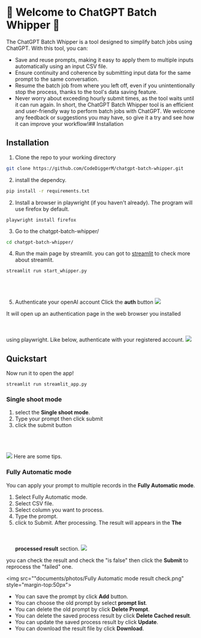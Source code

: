 # 🦮 Welcome to ChatGPT Batch Whipper 🦮


The ChatGPT Batch Whipper is a tool designed to simplify batch jobs using ChatGPT. With this tool, you can:

* Save and reuse prompts, making it easy to apply them to multiple inputs automatically using an input CSV file.
* Ensure continuity and coherence by submitting input data for the same prompt to the same conversation.
* Resume the batch job from where you left off, even if you unintentionally stop the process, thanks to the tool's data saving feature.
* Never worry about exceeding hourly submit times, as the tool waits until it can run again.
In short, the ChatGPT Batch Whipper tool is an efficient and user-friendly way to perform batch jobs with ChatGPT. We welcome any feedback or suggestions you may have, so give it a try and see how it can improve your workflow!## Installation


## Installation

1. Clone the repo to your working directory
```bash
git clone https://github.com/CodeDiggerM/chatgpt-batch-whipper.git
```
2. install the dependcy.
```bash
pip install -r requirements.txt
```

2. Install a browser in playwright (if you haven't already).  The program will use firefox by default.

```
playwright install firefox
```

3. Go to the chatgpt-batch-whipper/

```bash
cd chatgpt-batch-whipper/
````

4. Run the main page by streamlit.
you can got to [streamlit](https://github.com/streamlit/streamlit) to check more about streamlit.

```bash
streamlit run start_whipper.py
````
5. Authenticate your openAI account
Click the **auth** button
<img src="documents/photos/auth1.png" style="margin-top:50px"></img>

It will open up an authentication page in the web browser you installed using playwright. Like below, authenticate with your registered account.
<img src="documents/photos/auth2.png" style="margin-top:50px"></img>


## Quickstart

Now run it to open the app!
```
streamlit run streamlit_app.py
```

### Single shoot mode

1. select the **Single shoot mode**.
2. Type your prompt then click submit
3. click the submit button

<img src="documents/photos/single shoot.png" style="margin-top:50px"></img>
Here are some tips.

### Fully Automatic mode
You can apply your prompt to multiple records in the **Fully Automatic mode**.

1. Select Fully Automatic mode.
2. Select CSV file.
3. Select column you want to process.
4. Type the prompt.
5. click to Submit.
After processing. The result will appears in the **The processed result** section.
<img src="documents/photos/Fully Automatic mode result.png" style="margin-top:50px"></img>

you can check the result and check the "is false" then click the **Submit** to reprocess the "failed" one.

<img src=""documents/photos/Fully Automatic mode result check.png" style="margin-top:50px"></img>

* You can save the prompt by click **Add** button.
* You can choose the old prompt by select **prompt list**.
* You can delete the old prompt by click **Delete Prompt**.
* You can delete the saved process result by click **Delete Cached result**.
* You can update the saved process result by click **Update**.
* You can download the result file by click **Download**.
